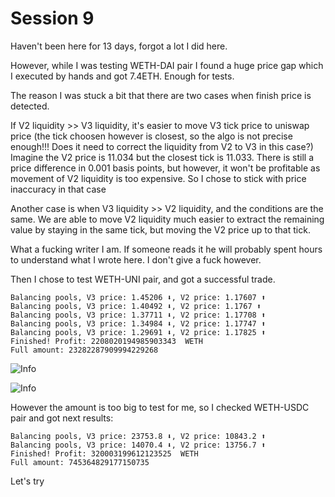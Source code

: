 # Session 9

Haven't been here for 13 days, forgot a lot I did here.

However, while I was testing WETH-DAI pair I found a huge price gap which I executed by hands
and got 7.4ETH. Enough for tests.


The reason I was stuck a bit that there are two cases when finish price is detected.

If V2 liquidity >> V3 liquidity, it's easier to move V3 tick price to uniswap price (the tick choosen however is closest, so the algo is not precise enough!!! Does it need to correct the liquidity from V2 to V3 in this case?)
Imagine the V2 price is 11.034 but the closest tick is 11.033. There is still a price difference in 0.001 basis points, but however, it won't be profitable as movement of V2 liquidity is too expensive. So I chose to stick with price inaccuracy in that case

Another case is when V3 liquidity >> V2 liquidity, and the conditions are the same. We are able to move V2 liquidity much easier to extract the remaining value by staying in the same tick, but moving the V2 price up to that tick.

What a fucking writer I am. If someone reads it he will probably spent hours to understand what I wrote here.
I don't give a fuck however.


Then I chose to test WETH-UNI pair, and got a successful trade.
```
Balancing pools, V3 price: 1.45206 ⬇️, V2 price: 1.17607 ⬆️
Balancing pools, V3 price: 1.40492 ⬇️, V2 price: 1.1767 ⬆️
Balancing pools, V3 price: 1.37711 ⬇️, V2 price: 1.17708 ⬆️
Balancing pools, V3 price: 1.34984 ⬇️, V2 price: 1.17747 ⬆️
Balancing pools, V3 price: 1.29691 ⬇️, V2 price: 1.17825 ⬆️
Finished! Profit: 2208020194985903343  WETH
Full amount: 23282287909994229268
```
![](uni1.png "Info")

![](uni2.png "Info")



However the amount is too big to test for me, so I checked WETH-USDC pair and got next results:
```
Balancing pools, V3 price: 23753.8 ⬇️, V2 price: 10843.2 ⬆️
Balancing pools, V3 price: 14070.4 ⬇️, V2 price: 13756.7 ⬆️
Finished! Profit: 320003199612123525  WETH
Full amount: 745364829177150735
```

Let's try